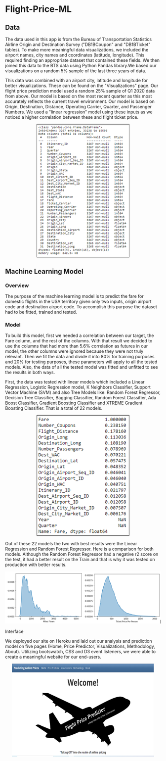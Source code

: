 # Flight-Price-ML

## Data

The data used in this app is from the Bureau of Transportation Statistics Airline Origin and Destination Survey ("DB1BCoupon" and "DB1BTicket" tables). To make more meaningful data visualizations, we included the airport names, city names and coordinates (latitude, longitude). This required finding an appropriate dataset that contained these fields. We then joined this data to the BTS data using Python Pandas library.We based our visualizations on a random 5% sample of the last three years of data. 

This data was combined with an airport city, latitude and longitude for better visualizations. These can be found on the "Visualizations" page. Our flight price prediction model used a random 25% sample of Q1 2020 data from above. Our model is based on the most recent quarter as this most accurately reflects the current travel environment. Our model is based on Origin, Destination, Distance, Operating Carrier, Quarter, and Passenger Numbers. We used a "linear regression" model using these inputs as we noticed a higher correlation between these and flight ticket price.

<p align="center">
  <img src="images/Data.png" width="300">
</p>


## Machine Learning Model

### Overview

The purpose of the machine learning model is to predict the fare for domestic flights in the USA territory given only two inputs, origin airport code and destination airport code. To accomplish this purpose the dataset had to be fitted, trained and tested. 

### Model

To build this model, first we needed a correlation between our target, the Fare column, and the rest of the columns. With that result we decided to use the columns that had more than 5.6% correlation as futures in our model, the other columns were ignored because they were not truly relevant. Then we fit the data and divide it into 80% for training purposes and 20% for testing purposes, these parameters will apply to all the tested models. Also, the data of all the tested model was fitted and unfitted to see the results in both ways. 

First, the data was tested with linear models which included a Linear Regression, Logistic Regression model, K Neighbors Classifier, Support Vector Machine (SVM) and also Tree Models like: Random Forest Regressor, Decision Tree Classifier, Bagging Classifier, Random Forest Classifier, Ada Boost Classifier, Gradient Boosting Classifier and XTREME Gradient Boosting Classifier. That is a total of 22 models. 

<p align="center">
  <img src="images/model.png" width="300">
</p>

Out of these 22 models the two with best results were the Linear Regression and Random Forest Regressor. Here is a comparison for both models. Although the Random Forest Regressor had a negative r2 score on the test, it had a better result on the Train and that is why it was tested on production with better results. 

<p align="center">
  <img src="images/gra.PNG">
</p>

Interface

We deployed our site on Heroku and laid out our analysis and prediction model on five pages (Home, Price Predictor, Visualizations, Methodology, About). Utilizing bootswatch, CSS and D3 event listeners, we were able to create a meaningful website for our end-users.

<p align="center">
  <img width="460" height="300" src="images/FPP.PNG">
</p>
